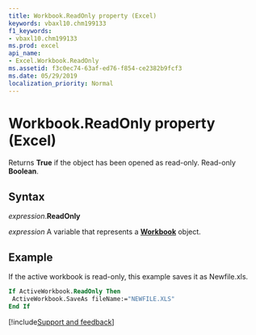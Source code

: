 ```yaml
---
title: Workbook.ReadOnly property (Excel)
keywords: vbaxl10.chm199133
f1_keywords:
- vbaxl10.chm199133
ms.prod: excel
api_name:
- Excel.Workbook.ReadOnly
ms.assetid: f3c0ec74-63af-ed76-f854-ce2382b9fcf3
ms.date: 05/29/2019
localization_priority: Normal
---
```



# Workbook.ReadOnly property (Excel)

Returns **True** if the object has been opened as read-only. Read-only **Boolean**.


## Syntax

_expression_.**ReadOnly**

_expression_ A variable that represents a **[Workbook](Excel.Workbook.md)** object.


## Example

If the active workbook is read-only, this example saves it as Newfile.xls.

```vb
If ActiveWorkbook.ReadOnly Then 
 ActiveWorkbook.SaveAs fileName:="NEWFILE.XLS" 
End If
```




[!include[Support and feedback](~/includes/feedback-boilerplate.md)]
